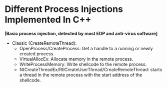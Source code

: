 # Different Process Injections Implemented In C++

**[Basic process injection, detected by most EDP and anti-virus software]**
* Classic (CreateRemoteThread):
  * OpenProcess/CreateProcess: Get a handle to a running or newly created process.
  * VirtualAllocEx: Allocate memory in the remote process.
  * WriteProcessMemory: Write shellcode to the remote process.
  * NtCreateThreadEx/RtlCreateUserThread/CreateRemoteThread: starts a thread in the remote process with the start address of the shellcode.

